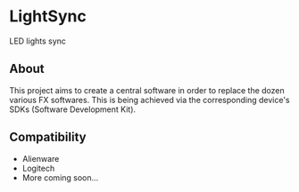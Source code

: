 # LightSync
LED lights sync

## About
This project aims to create a central software in order to replace the dozen various FX softwares. This is being achieved via the corresponding device's SDKs (Software Development Kit).

## Compatibility 
 - Alienware
 - Logitech
 - More coming soon...

